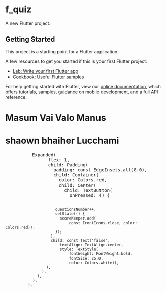 # f_quiz

A new Flutter project.

## Getting Started

This project is a starting point for a Flutter application.

A few resources to get you started if this is your first Flutter project:

- [Lab: Write your first Flutter app](https://flutter.dev/docs/get-started/codelab)
- [Cookbook: Useful Flutter samples](https://flutter.dev/docs/cookbook)

For help getting started with Flutter, view our
[online documentation](https://flutter.dev/docs), which offers tutorials,
samples, guidance on mobile development, and a full API reference.

<h1>Masum Vai Valo Manus</h1>
<h1>shaown bhaiher   Lucchami</h1>
<pre>
          Expanded(
                flex: 1,
                child: Padding(
                  padding: const EdgeInsets.all(8.0),
                  child: Container(
                    color: Colors.red,
                    child: Center(
                      child: TextButton(
                        onPressed: () {

                          questionsNumber++;
                          setState(() {
                            scoreKeeper.add(
                                const Icon(Icons.close, color: Colors.red));
                          });
                        },
                        child: const Text("false",
                            textAlign: TextAlign.center,
                            style: TextStyle(
                                fontWeight: FontWeight.bold,
                                fontSize: 25.0,
                                color: Colors.white)),
                      ),
                    ),
                  ),
                ),
              ),

</pre>